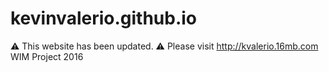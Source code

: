 # kevinvalerio.github.io
:warning: This website has been updated. 
:warning: Please visit http://kvalerio.16mb.com
WIM Project 2016
